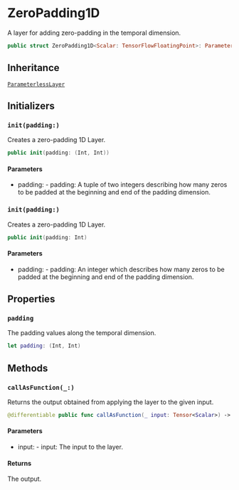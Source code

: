 # ZeroPadding1D

A layer for adding zero-padding in the temporal dimension.

``` swift
public struct ZeroPadding1D<Scalar: TensorFlowFloatingPoint>: ParameterlessLayer
```

## Inheritance

[`ParameterlessLayer`](/ParameterlessLayer)

## Initializers

### `init(padding:)`

Creates a zero-padding 1D Layer.

``` swift
public init(padding: (Int, Int))
```

#### Parameters

  - padding: - padding: A tuple of two integers describing how many zeros to be padded at the beginning and end of the padding dimension.

### `init(padding:)`

Creates a zero-padding 1D Layer.

``` swift
public init(padding: Int)
```

#### Parameters

  - padding: - padding: An integer which describes how many zeros to be padded at the beginning and end of the padding dimension.

## Properties

### `padding`

The padding values along the temporal dimension.

``` swift
let padding: (Int, Int)
```

## Methods

### `callAsFunction(_:)`

Returns the output obtained from applying the layer to the given input.

``` swift
@differentiable public func callAsFunction(_ input: Tensor<Scalar>) -> Tensor<Scalar>
```

#### Parameters

  - input: - input: The input to the layer.

#### Returns

The output.
